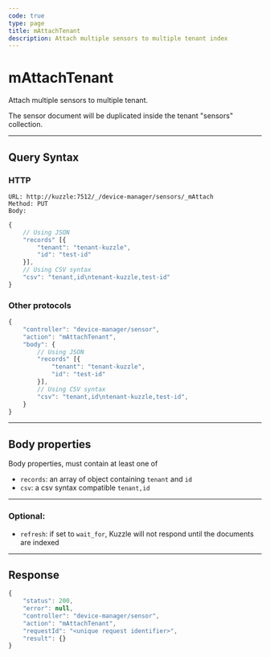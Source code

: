 ```yaml
---
code: true
type: page
title: mAttachTenant
description: Attach multiple sensors to multiple tenant index
---
```


# mAttachTenant

Attach multiple sensors to multiple tenant.

The sensor document will be duplicated inside the tenant "sensors" collection.

---

## Query Syntax

### HTTP

``` http
URL: http://kuzzle:7512/_/device-manager/sensors/_mAttach
Method: PUT
Body:
```

``` js
{
    // Using JSON
    "records" [{
        "tenant": "tenant-kuzzle",
        "id": "test-id"
    }],
    // Using CSV syntax
    "csv": "tenant,id\ntenant-kuzzle,test-id"
}
```

### Other protocols

``` js
{
    "controller": "device-manager/sensor",
    "action": "mAttachTenant",
    "body": {
        // Using JSON
        "records" [{
            "tenant": "tenant-kuzzle",
            "id": "test-id"
        }],
        // Using CSV syntax
        "csv": "tenant,id\ntenant-kuzzle,test-id",
    }
}
```

---

## Body properties

Body properties, must contain at least one of

- `records`: an array of object containing `tenant` and `id`
- `csv`: a csv syntax compatible `tenant,id`

---

### Optional:

* `refresh`: if set to `wait_for`, Kuzzle will not respond until the documents are indexed

---

## Response

``` js
{
    "status": 200,
    "error": null,
    "controller": "device-manager/sensor",
    "action": "mAttachTenant",
    "requestId": "<unique request identifier>",
    "result": {}
}
```
